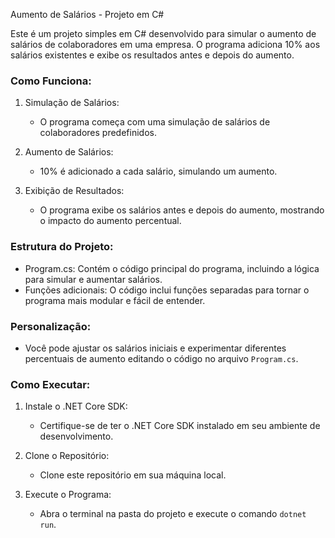 Aumento de Salários - Projeto em C#

Este é um projeto simples em C# desenvolvido para simular o aumento de salários de colaboradores em uma empresa. O programa adiciona 10% aos salários existentes e exibe os resultados antes e depois do aumento.

### Como Funciona:

1. Simulação de Salários:
   - O programa começa com uma simulação de salários de colaboradores predefinidos.

2. Aumento de Salários:
   - 10% é adicionado a cada salário, simulando um aumento.

3. Exibição de Resultados:
   - O programa exibe os salários antes e depois do aumento, mostrando o impacto do aumento percentual.

### Estrutura do Projeto:

- Program.cs: Contém o código principal do programa, incluindo a lógica para simular e aumentar salários.
- Funções adicionais: O código inclui funções separadas para tornar o programa mais modular e fácil de entender.

### Personalização:

- Você pode ajustar os salários iniciais e experimentar diferentes percentuais de aumento editando o código no arquivo `Program.cs`.

### Como Executar:

1. Instale o .NET Core SDK:
   - Certifique-se de ter o .NET Core SDK instalado em seu ambiente de desenvolvimento.

2. Clone o Repositório:
   - Clone este repositório em sua máquina local.

3. Execute o Programa:
   - Abra o terminal na pasta do projeto e execute o comando `dotnet run`.
